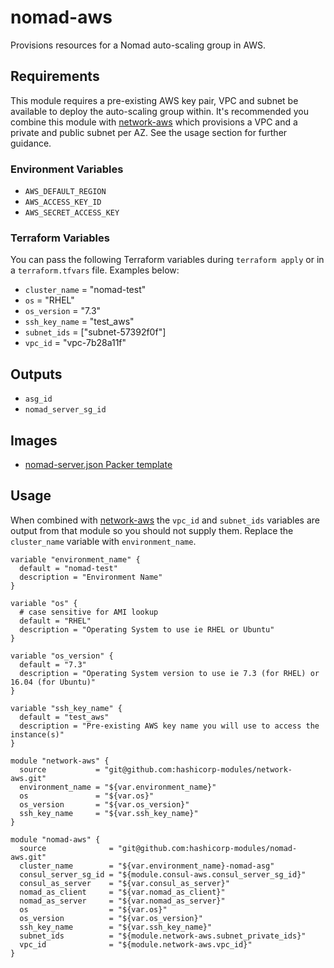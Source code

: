 # nomad-aws

Provisions resources for a Nomad auto-scaling group in AWS.

## Requirements

This module requires a pre-existing AWS key pair, VPC and subnet be available to
deploy the auto-scaling group within. It's recommended you combine this module
with [network-aws](https://github.com/hashicorp-modules/network-aws/) which
provisions a VPC and a private and public subnet per AZ. See the usage section
for further guidance.

### Environment Variables

- `AWS_DEFAULT_REGION`
- `AWS_ACCESS_KEY_ID`
- `AWS_SECRET_ACCESS_KEY`

### Terraform Variables

You can pass the following Terraform variables during `terraform apply` or
in a `terraform.tfvars` file. Examples below:

- `cluster_name` = "nomad-test"
- `os` = "RHEL"
- `os_version` = "7.3"
- `ssh_key_name` = "test_aws"
- `subnet_ids` = ["subnet-57392f0f"]
- `vpc_id` = "vpc-7b28a11f"

## Outputs

- `asg_id`
- `nomad_server_sg_id`

## Images

- [nomad-server.json Packer template](https://github.com/hashicorp-modules/packer-templates/blob/master/nomad/nomad-server.json)

## Usage

When combined with [network-aws](https://github.com/hashicorp-modules/network-aws/)
the `vpc_id` and `subnet_ids` variables are output from that module so you should
not supply them. Replace the `cluster_name` variable with `environment_name`.

```
variable "environment_name" {
  default = "nomad-test"
  description = "Environment Name"
}

variable "os" {
  # case sensitive for AMI lookup
  default = "RHEL"
  description = "Operating System to use ie RHEL or Ubuntu"
}

variable "os_version" {
  default = "7.3"
  description = "Operating System version to use ie 7.3 (for RHEL) or 16.04 (for Ubuntu)"
}

variable "ssh_key_name" {
  default = "test_aws"
  description = "Pre-existing AWS key name you will use to access the instance(s)"
}

module "network-aws" {
  source           = "git@github.com:hashicorp-modules/network-aws.git"
  environment_name = "${var.environment_name}"
  os               = "${var.os}"
  os_version       = "${var.os_version}"
  ssh_key_name     = "${var.ssh_key_name}"
}

module "nomad-aws" {
  source              = "git@github.com:hashicorp-modules/nomad-aws.git"
  cluster_name        = "${var.environment_name}-nomad-asg"
  consul_server_sg_id = "${module.consul-aws.consul_server_sg_id}"
  consul_as_server    = "${var.consul_as_server}"
  nomad_as_client     = "${var.nomad_as_client}"
  nomad_as_server     = "${var.nomad_as_server}"
  os                  = "${var.os}"
  os_version          = "${var.os_version}"
  ssh_key_name        = "${var.ssh_key_name}"
  subnet_ids          = "${module.network-aws.subnet_private_ids}"
  vpc_id              = "${module.network-aws.vpc_id}"
}
```
